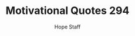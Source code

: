 ---
image: /assets/img/mq/mq_294_emerson.png
title: Motivational Quotes 294
categories:
  - Motivational Quotes
author: Hope Staff
notes: Motivational Quotes 294
embed: >-
  EMBED_GOES_HERE
transcript: >-
  SOME LINES OF TEXT START HERE
---